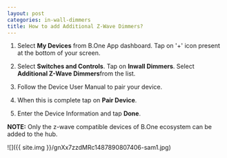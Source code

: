 ```yaml
---
layout: post
categories: in-wall-dimmers
title: How to add Additional Z-Wave Dimmers?
---
```


1. Select **My Devices** from B.One App dashboard. Tap on &#39;+&#39; icon present at the bottom of your screen.

2. Select **Switches and Controls**. Tap on **Inwall Dimmers**. Select **Additional Z-Wave Dimmers**from the list.

3. Follow the Device User Manual to pair your device.

4. When this is complete tap on **Pair Device**.

5. Enter the Device Information and tap **Done**.

**NOTE:** Only the z-wave compatible devices of B.One ecosystem can be added to the hub.

![]({{ site.img }}/gnXx7zzdMRc1487890807406-sam1.jpg)
